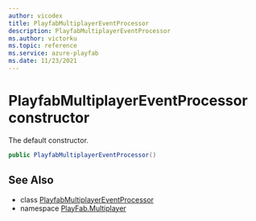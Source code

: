 ```yaml
---
author: vicodex
title: PlayfabMultiplayerEventProcessor
description: PlayfabMultiplayerEventProcessor
ms.author: victorku
ms.topic: reference
ms.service: azure-playfab
ms.date: 11/23/2021
---
```


# PlayfabMultiplayerEventProcessor constructor

The default constructor.

```csharp
public PlayfabMultiplayerEventProcessor()
```

## See Also

* class [PlayfabMultiplayerEventProcessor](../PlayfabMultiplayerEventProcessor.md)
* namespace [PlayFab.Multiplayer](../../PlayFabMultiplayerSDK.md)

